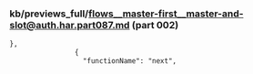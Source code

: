 ### kb/previews_full/flows__master-first__master-and-slot@auth.har.part087.md (part 002)

```md
},
                {
                  "functionName": "next",
     
```

```
